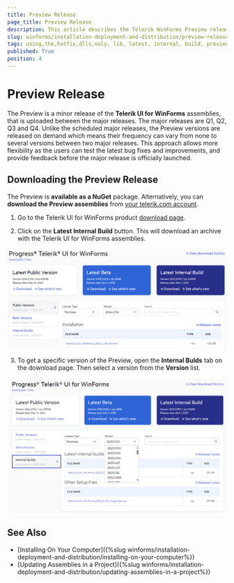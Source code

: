```yaml
---
title: Preview Release
page_title: Preview Release
description: This article describes the Telerik WinForms Preview release and how to download it to get the latest bug fixes. 
slug: winforms/installation-deployment-and-distribution/preview-releases
tags: using,the,hotfix,dlls,only, lib, latest, internal, build, preview
published: True
position: 4
---
```


# Preview Release

The Preview is a minor release of the **Telerik UI for WinForms** assemblies, that is uploaded between the major releases. The major releases are Q1, Q2, Q3 and Q4. Unlike the scheduled major releases, the Preview versions are released on demand which means their frequency can vary from none to several versions between two major releases. This approach allows more flexibility as the users can test the latest bug fixes and improvements, and provide feedback before the major release is officially launched.

## Downloading the Preview Release

The Preview is __available as a NuGet__ package. Alternatively, you can __download the Preview assemblies__ from [your telerik.com account](https://www.telerik.com/account/).

1. Go to the Telerik UI for WinForms product [download page](https://www.telerik.com/account/downloads/product-download?product=RCWF).

2. Click on the __Latest Internal Build__ button. This will download an archive with the Telerik UI for WinForms assemblies.

![Telerik UI for WinForms Latest Internal Build Button](images/preview-releases001.png)

3. To get a specific version of the Preview, open the __Internal Bulds__ tab on the download page. Then select a version from the **Version** list.

![Telerik UI for WinForms Latest Internal Build Button](images/preview-releases002.png)

## See Also

* [Installing On Your Computer]({%slug winforms/installation-deployment-and-distribution/installing-on-your-computer%}) 
* [Updating Assemblies in a Project]({%slug winforms/installation-deployment-and-distribution/updating-assemblies-in-a-project%})

